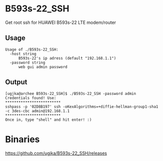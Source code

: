 # B593s-22_SSH
Get root ssh for HUAWEI B593s-22 LTE modem/router

## Usage
```
Usage of ./B593s-22_SSH:
  -host string
      B593s-22's ip adress (default "192.168.1.1")
  -password string
      web gui admin password
```

## Output

```
[ugjka@archee B593s-22_SSH]$ ./B593s-22_SSH -password admin
Credentials found! Use:
*************************
sshpass -p '02D8B197' ssh -oKexAlgorithms=+diffie-hellman-group1-sha1 -c 3des-cbc admin@192.168.1.1
*************************
Once in, type "shell" and hit enter! :)
```

# Binaries

https://github.com/ugjka/B593s-22_SSH/releases
